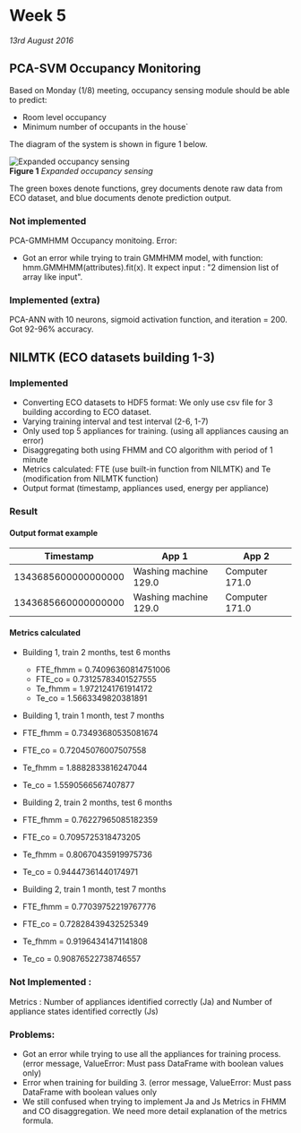 # Week 5
*13rd August 2016*

## PCA-SVM Occupancy Monitoring
Based on Monday (1/8) meeting, occupancy sensing module should be able to predict:
* Room level occupancy
* Minimum number of occupants in the house`

The diagram of the system is shown in figure 1 below.

![Expanded occupancy sensing](../images/expanded-sensing.png)<br>
    **Figure 1** *Expanded occupancy sensing*
    
The green boxes denote functions, grey documents denote raw data from ECO dataset, and blue documents denote prediction output. 
### Not implemented
PCA-GMMHMM Occupancy monitoing. Error:
* Got an error while trying to train GMMHMM model, with function: hmm.GMMHMM(attributes).fit(x). It expect input : "2 dimension list of array like input".

### Implemented (extra)
PCA-ANN with 10 neurons, sigmoid activation function, and iteration = 200. Got 92-96% accuracy.

## NILMTK (ECO datasets building 1-3)

### Implemented
* Converting ECO datasets to HDF5 format: We only use csv file for 3 building according to ECO dataset.
* Varying training interval and test interval (2-6, 1-7)
* Only used top 5 appliances for training. (using all appliances causing an error)
* Disaggregating both using FHMM and CO algorithm with period of 1 minute
* Metrics calculated: FTE (use built-in function from NILMTK) and Te (modification from NILMTK function)
* Output format (timestamp, appliances used, energy per appliance) 

### Result

#### Output format example

Timestamp | App 1 | App 2
------------ | ------------- | -------------
1343685600000000000 | Washing machine 129.0 | Computer 171.0
1343685660000000000 | Washing machine 129.0 | Computer 171.0

#### Metrics calculated

* Building 1, train 2 months, test 6 months
    * FTE_fhmm = 0.74096360814751006
    * FTE_co = 0.73125783401527555
    * Te_fhmm = 1.9721241761914172
    * Te_co = 1.5663349820381891

* Building 1, train 1 month, test 7 months
 * FTE_fhmm = 0.73493680535081674
 * FTE_co = 0.72045076007507558
 * Te_fhmm = 1.8882833816247044
 * Te_co = 1.5590566567407877

* Building 2, train 2 months, test 6 months
 * FTE_fhmm = 0.76227965085182359
 * FTE_co = 0.7095725318473205
 * Te_fhmm = 0.80670435919975736
 * Te_co = 0.94447361440174971

* Building 2, train 1 month, test 7 months
 * FTE_fhmm = 0.77039752219767776
 * FTE_co = 0.72828439432525349
 * Te_fhmm = 0.91964341471141808
 * Te_co = 0.90876522738746557

### Not Implemented :
Metrics : Number of appliances identified correctly (Ja) and Number of appliance states identified correctly (Js)

### Problems:
* Got an error while trying to use all the appliances for training process. (error message, ValueError: Must pass DataFrame with boolean values only)
* Error when training for building 3. (error message, ValueError: Must pass DataFrame with boolean values only
* We still confused when trying to implement Ja and Js Metrics in FHMM and CO disaggregation. We need more detail explanation of the metrics formula.
